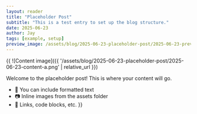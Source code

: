 ```yaml
---
layout: reader
title: "Placeholder Post"
subtitle: "This is a test entry to set up the blog structure."
date: 2025-06-23
author: Jay
tags: [example, setup]
preview_image: /assets/blog/2025-06-23-placeholder-post/2025-06-23-preview.png
---
```


<div class="post-content">

{{
![Content image]({{ '/assets/blog/2025-06-23-placeholder-post/2025-06-23-content-a.png' | relative_url }})

Welcome to the placeholder post! This is where your content will go.

- 🧠 You can include formatted text
- 📷 Inline images from the assets folder
- 🔗 Links, code blocks, etc.
}}
</div>
